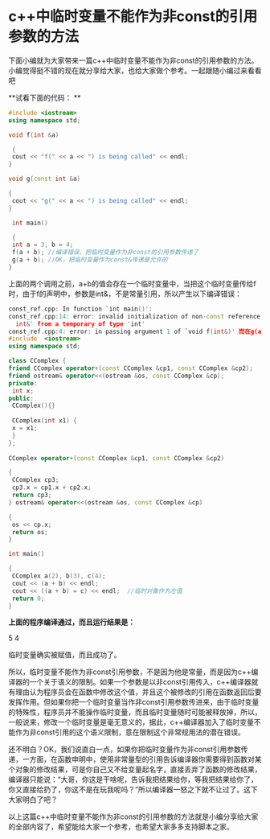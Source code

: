 # c++中临时变量不能作为非const的引用参数的方法



下面小编就为大家带来一篇c++中临时变量不能作为非const的引用参数的方法。小编觉得挺不错的现在就分享给大家，也给大家做个参考。一起跟随小编过来看看吧

**试看下面的代码：
**

```c++
#include <iostream>
using namespace std;

void f(int &a)

 {
 cout << "f(" << a << ") is being called" << endl;
}

void g(const int &a)

{
 cout << "g(" << a << ") is being called" << endl;
}

 int main()

 {
 int a = 3, b = 4;
 f(a + b); //编译错误，把临时变量作为非const的引用参数传递了
 g(a + b); //OK，把临时变量作为const&传递是允许的
}
```

上面的两个调用之前，a+b的值会存在一个临时变量中，当把这个临时变量传给f时，由于f的声明中，参数是int&，不是常量引用，所以产生以下编译错误：

```cc
const_ref.cpp: In function `int main()':
const_ref.cpp:14: error: invalid initialization of non-const reference of type '
  int&' from a temporary of type 'int'
const_ref.cpp:4: error: in passing argument 1 of `void f(int&)' 而在g(a+b)中，由于g定义的参数是const int&，编译通过。  问题是为什么临时变量作为引用参数传递时，必须是常量引用呢？很多人对此的解释是临时变量是常量，不允许赋值，改动，所以当作为非常量引用传递时，编译器就会报错。这个解释在关于理解临时变量不能作为非const引用参数这个问题上是可以的，但不够准确。事实上，临时变量是可以被作为左值(LValue)并被赋值的，请看下面的代码：
#include  <iostream> 
using namespace std;

class CComplex {  
friend CComplex operator+(const CComplex &cp1, const CComplex &cp2);
friend ostream& operator<<(ostream &os, const CComplex &cp);
private: 
 int x; 
public: 
 CComplex(){}
  
 CComplex(int x1) { 
 x = x1; 
 }
};
 
CComplex operator+(const CComplex &cp1, const CComplex &cp2)

{ 
 CComplex cp3; 
 cp3.x = cp1.x + cp2.x; 
 return cp3; 
} ostream& operator<<(ostream &os, const CComplex &cp)

{
 os << cp.x;
 return os;
}

int main()

{ 
 CComplex a(2), b(3), c(4); 
 cout << (a + b) << endl;
 cout << ((a + b) = c) << endl;  //临时对象作为左值
 return 0; 
}
```

**上面的程序编译通过，而且运行结果是：**

5
		4

临时变量确实被赋值，而且成功了。

所以，临时变量不能作为非const引用参数，不是因为他是常量，而是因为c++编译器的一个关于语义的限制。如果一个参数是以非const引用传入，c++编译器就有理由认为程序员会在函数中修改这个值，并且这个被修改的引用在函数返回后要发挥作用。但如果你把一个临时变量当作非const引用参数传进来，由于临时变量的特殊性，程序员并不能操作临时变量，而且临时变量随时可能被释放掉，所以，一般说来，修改一个临时变量是毫无意义的，据此，c++编译器加入了临时变量不能作为非const引用的这个语义限制，意在限制这个非常规用法的潜在错误。

还不明白？OK，我们说直白一点，如果你把临时变量作为非const引用参数传递，一方面，在函数申明中，使用非常量型的引用告诉编译器你需要得到函数对某个对象的修改结果，可是你自己又不给变量起名字，直接丢弃了函数的修改结果，编译器只能说：“大哥，你这是干啥呢，告诉我把结果给你，等我把结果给你了，你又直接给扔了，你这不是在玩我呢吗？”所以编译器一怒之下就不让过了。这下大家明白了吧？

以上这篇c++中临时变量不能作为非const的引用参数的方法就是小编分享给大家的全部内容了，希望能给大家一个参考，也希望大家多多支持脚本之家。